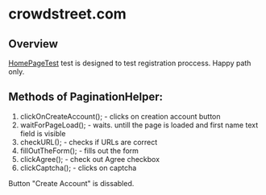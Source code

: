 # crowdstreet.com
## Overview
[HomePageTest](https://github.com/tetianakravchuk/com.test.crowdstreet/blob/master/src/test/java/HomePageTest.java)
test is designed to test registration proccess. Happy path only. 


## Methods of PaginationHelper:
 1. clickOnCreateAccount(); - clicks on creation account button
 2. waitForPageLoad(); - waits. untill the page is loaded and first name text field is visible 
 3. checkURL(); - checks if URLs are correct
 4. fillOutTheForm(); - fills out the form
 5. clickAgree(); - check out Agree checkbox
 6. clickCaptcha(); - clicks on captcha
 
 Button "Create Account" is dissabled. 
 


